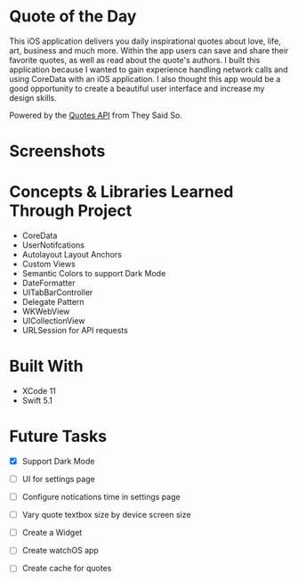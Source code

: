# Quote of the Day

This iOS application delivers you daily inspirational quotes about love, life, art, business and much more. Within the app users can save and share their favorite quotes, as well as read about the quote's authors. I built this application because I wanted to gain experience handling network calls and using CoreData with an iOS application. I also thought this app would be a good opportunity to create a beautiful user interface and increase my design skills.

Powered by the [Quotes API](https://theysaidso.com/api/) from They Said So.

# Screenshots

# Concepts & Libraries Learned Through Project
- CoreData
- UserNotifcations
- Autolayout Layout Anchors
- Custom Views
- Semantic Colors to support Dark Mode
- DateFormatter
- UITabBarController
- Delegate Pattern
- WKWebView
- UICollectionView
- URLSession for API requests

# Built With
- XCode 11
- Swift 5.1

# Future Tasks
- [X] Support Dark Mode
- [ ] UI for settings page
- [ ] Configure notications time in settings page
- [ ] Vary quote textbox size by device screen size
- [ ] Create a Widget
- [ ] Create watchOS app
- [ ] Create cache for quotes

